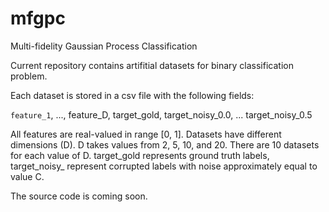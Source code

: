 # mfgpc
Multi-fidelity Gaussian Process Classification

Current repository contains artifitial datasets for binary classification problem. 

Each dataset is stored in a csv file with the following fields:

`feature_1`, ..., feature_D, target_gold, target_noisy_0.0, ... target_noisy_0.5

All features are real-valued in range [0, 1]. 
Datasets have different dimensions (D). D takes values from 2, 5, 10, and 20. There are 10 datasets for each value of D.
target_gold represents ground truth labels,
target_noisy_<C> represent corrupted labels with noise approximately equal to value C.

The source code is coming soon. 
